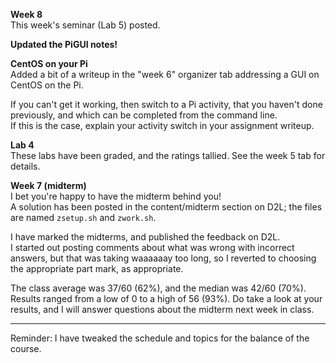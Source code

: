 **Week 8**  
This week's seminar (Lab 5) posted.

**Updated the PiGUI notes!**

**CentOS on your Pi**  
Added a bit of a writeup in the "week 6" organizer tab
addressing a GUI on CentOS on the Pi.

If you can't get it working, then switch to a Pi activity, that you haven't done previously,
and which can be completed from the command line.\
If this is the case, explain your activity switch in your assignment
writeup.

**Lab 4**  
These labs have been graded, and the ratings tallied.
See the week 5 tab for details.

**Week 7 (midterm)**  
I bet you're happy to have the midterm behind you!  
A solution has been posted in the content/midterm section on D2L;
the files are named `zsetup.sh` and `zwork.sh`.

I have marked the midterms, and published the feedback on D2L.  
I started out posting comments about what was wrong with incorrect
answers, but that was taking waaaaaay too long, so I reverted to
choosing the appropriate part mark, as appropriate.

The class average was 37/60 (62%), and the median was 42/60 (70%).
Results ranged from a low of 0 to a high of 56 (93%).
Do take a look at your results, and I will answer questions about
the midterm next week in class.

-------------------

Reminder: I have tweaked the schedule and topics for the balance
of the course.

